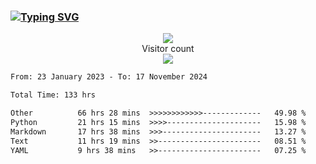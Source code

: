 ### <a href="https://git.io/typing-svg"><img src="https://readme-typing-svg.herokuapp.com?font=Fira+Code&pause=1000&width=435&lines=+Hi+%F0%9F%91%8B+There+is+Chenghow" alt="Typing SVG" /></a>
<p align="center"> 
  <img src="https://github-readme-stats.vercel.app/api?username=chenghow&show_icons=true"><br>
  Visitor count<br>
  <img src="https://profile-counter.glitch.me/chenghow/count.svg">
</p>

<!--START_SECTION:waka-->

```txt
From: 23 January 2023 - To: 17 November 2024

Total Time: 133 hrs

Other          66 hrs 28 mins  >>>>>>>>>>>>-------------   49.98 %
Python         21 hrs 15 mins  >>>>---------------------   15.98 %
Markdown       17 hrs 38 mins  >>>----------------------   13.27 %
Text           11 hrs 19 mins  >>-----------------------   08.51 %
YAML           9 hrs 38 mins   >>-----------------------   07.25 %
```

<!--END_SECTION:waka-->
